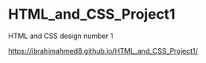 # HTML_and_CSS_Project1
HTML and CSS design number 1

https://ibrahimahmed8.github.io/HTML_and_CSS_Project1/
